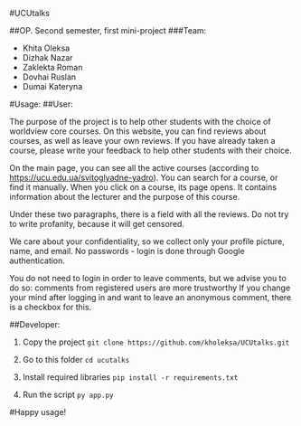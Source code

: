 #UCUtalks

##OP. Second semester, first mini-project
###Team:
- Khita Oleksa
- Dizhak Nazar
- Zaklekta Roman
- Dovhai Ruslan
- Dumai Kateryna

#Usage:
##User:

The purpose of the project is to help other students with the choice of worldview core courses. On this website, you can find reviews about courses,
as well as leave your own reviews. If you have already taken a course, please write your feedback to help other students with their choice.

On the main page, you can see all the active courses (according to https://ucu.edu.ua/svitoglyadne-yadro).
You can search for a course, or find it manually.
When you click on a course, its page opens. It contains information about the lecturer and the purpose of this course.

Under these two paragraphs, there is a field with all the reviews. Do not try to write profanity, because it will get censored.

We care about your confidentiality, so we collect only your profile picture, name, and email.
No passwords - login is done through Google authentication.

You do not need to login in order to leave comments, but we advise you to do so: comments from registered users are more trustworthy
If you change your mind after logging in and want to leave an anonymous comment, there is a checkbox for this.

##Developer:

1. Copy the project
`git clone https://github.com/kholeksa/UCUtalks.git`

2. Go to this folder
`cd ucutalks`

3. Install required libraries
`pip install -r requirements.txt`

4. Run the script
`py app.py`


#Happy usage!

